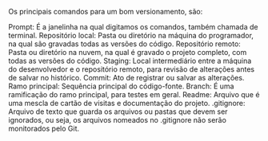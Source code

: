 Os principais comandos para um bom versionamento, são:

Prompt: É a janelinha na qual digitamos os comandos, também chamada de terminal.
Repositório local: Pasta ou diretório na máquina do programador, na qual são gravadas todas as versões do código.
Repositório remoto: Pasta ou diretório na nuvem, na qual é gravado o projeto completo, com todas as versões do código.
Staging: Local intermediário entre a máquina do desenvolvedor e o repositório remoto, para revisão de alterações antes de salvar no histórico.
Commit: Ato de registrar ou salvar as alterações.
Ramo principal: Sequência principal do código-fonte.
Branch: É uma ramificação do ramo principal, para testes em geral.
Readme: Arquivo que é uma mescla de cartão de visitas e documentação do projeto.
.gitignore: Arquivo de texto que guarda os arquivos ou pastas que devem ser ignorados, ou seja, os arquivos nomeados no .gitignore não serão monitorados pelo Git.
